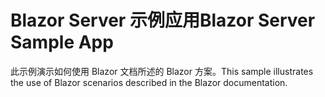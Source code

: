 # <a name="blazor-server-sample-app"></a><span data-ttu-id="bbd9b-101">Blazor Server 示例应用</span><span class="sxs-lookup"><span data-stu-id="bbd9b-101">Blazor Server Sample App</span></span>

<span data-ttu-id="bbd9b-102">此示例演示如何使用 Blazor 文档所述的 Blazor 方案。</span><span class="sxs-lookup"><span data-stu-id="bbd9b-102">This sample illustrates the use of Blazor scenarios described in the Blazor documentation.</span></span>
